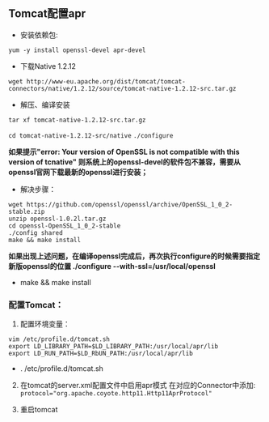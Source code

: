 ## Tomcat配置apr
* 安装依赖包:

`yum -y install openssl-devel apr-devel`

* 下载Native 1.2.12

`wget http://www-eu.apache.org/dist/tomcat/tomcat-connectors/native/1.2.12/source/tomcat-native-1.2.12-src.tar.gz`

* 解压、编译安装

 `tar xf tomcat-native-1.2.12-src.tar.gz` 

 `cd tomcat-native-1.2.12-src/native`
 `./configure`


**如果提示"error: Your version of OpenSSL is not compatible with this version of tcnative" 则系统上的openssl-devel的软件包不兼容，需要从openssl官网下载最新的openssl进行安装；**
* 解决步骤：

```
wget https://github.com/openssl/openssl/archive/OpenSSL_1_0_2-stable.zip
unzip openssl-1.0.2l.tar.gz
cd openssl-OpenSSL_1_0_2-stable
./config shared
make && make install

```
**如果出现上述问题，在编译openssl完成后，再次执行configure的时候需要指定新版openssl的位置   ./configure --with-ssl=/usr/local/openssl**

* make && make install


### 配置Tomcat：
1. 配置环境变量：
```
vim /etc/profile.d/tomcat.sh
export LD_LIBRARY_PATH=$LD_LIBRARY_PATH:/usr/local/apr/lib
export LD_RUN_PATH=$LD_RbUN_PATH:/usr/local/apr/lib
```

* . /etc/profile.d/tomcat.sh

2. 在tomcat的server.xml配置文件中启用apr模式
在对应的Connector中添加:
`protocol="org.apache.coyote.http11.Http11AprProtocol"`

3. 重启tomcat
